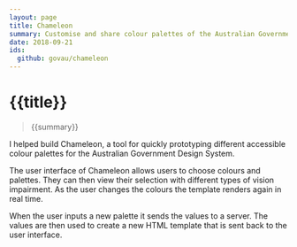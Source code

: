 ```yaml
---
layout: page
title: Chameleon
summary: Customise and share colour palettes of the Australian Government Design System.
date: 2018-09-21
ids:
  github: govau/chameleon
---
```

# {{title}}

> {{summary}}

I helped build Chameleon, a tool for quickly prototyping different accessible colour palettes for the Australian Government Design System.

The user interface of Chameleon allows users to choose colours and palettes. They can then view their selection with different types of vision impairment. As the user changes the colours the template renders again in real time.

When the user inputs a new palette it sends the values to a server. The values are then used to create a new HTML template that is sent back to the user interface.
